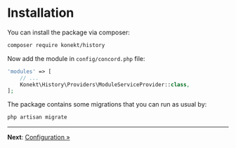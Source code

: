 # Installation

You can install the package via composer:

``` bash
composer require konekt/history
```

Now add the module in `config/concord.php` file:

```php
'modules' => [
    // ...
    Konekt\History\Providers\ModuleServiceProvider::class,
];
```

The package contains some migrations that you can run as usual by:

```bash
php artisan migrate
```

---

**Next**: [Configuration &raquo;](configuration.md)
